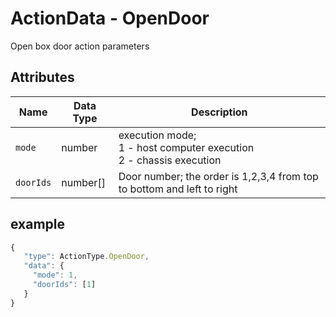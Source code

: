 # ActionData - OpenDoor

Open box door action parameters

## Attributes

| Name | Data Type | Description |
| --------- | -------- | ---------------------------------------------- |
| `mode` | number | execution mode;<br/>1 - host computer execution<br/>2 - chassis execution |
| `doorIds` | number[] | Door number; the order is 1,2,3,4 from top to bottom and left to right |

## example

```javascript
{
   "type": ActionType.OpenDoor,
   "data": {
     "mode": 1,
     "doorIds": [1]
   }
}
````

###
